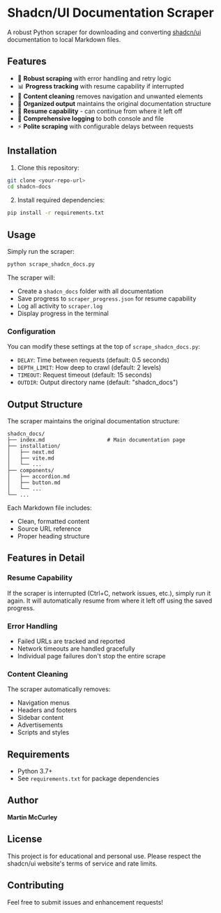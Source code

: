 # Shadcn/UI Documentation Scraper

A robust Python scraper for downloading and converting [shadcn/ui](https://ui.shadcn.com/) documentation to local Markdown files.

## Features

- 🚀 **Robust scraping** with error handling and retry logic
- 📊 **Progress tracking** with resume capability if interrupted
- 🧹 **Content cleaning** removes navigation and unwanted elements
- 📁 **Organized output** maintains the original documentation structure
- 🔄 **Resume capability** - can continue from where it left off
- 📝 **Comprehensive logging** to both console and file
- ⚡ **Polite scraping** with configurable delays between requests

## Installation

1. Clone this repository:
```bash
git clone <your-repo-url>
cd shadcn-docs
```

2. Install required dependencies:
```bash
pip install -r requirements.txt
```

## Usage

Simply run the scraper:

```bash
python scrape_shadcn_docs.py
```

The scraper will:
- Create a `shadcn_docs` folder with all documentation
- Save progress to `scraper_progress.json` for resume capability
- Log all activity to `scraper.log`
- Display progress in the terminal

### Configuration

You can modify these settings at the top of `scrape_shadcn_docs.py`:

- `DELAY`: Time between requests (default: 0.5 seconds)
- `DEPTH_LIMIT`: How deep to crawl (default: 2 levels)
- `TIMEOUT`: Request timeout (default: 15 seconds)
- `OUTDIR`: Output directory name (default: "shadcn_docs")

## Output Structure

The scraper maintains the original documentation structure:

```
shadcn_docs/
├── index.md                    # Main documentation page
├── installation/
│   ├── next.md
│   ├── vite.md
│   └── ...
├── components/
│   ├── accordion.md
│   ├── button.md
│   └── ...
└── ...
```

Each Markdown file includes:
- Clean, formatted content
- Source URL reference
- Proper heading structure

## Features in Detail

### Resume Capability
If the scraper is interrupted (Ctrl+C, network issues, etc.), simply run it again. It will automatically resume from where it left off using the saved progress.

### Error Handling
- Failed URLs are tracked and reported
- Network timeouts are handled gracefully
- Individual page failures don't stop the entire scrape

### Content Cleaning
The scraper automatically removes:
- Navigation menus
- Headers and footers
- Sidebar content
- Advertisements
- Scripts and styles

## Requirements

- Python 3.7+
- See `requirements.txt` for package dependencies

## Author

**Martin McCurley**

## License

This project is for educational and personal use. Please respect the shadcn/ui website's terms of service and rate limits.

## Contributing

Feel free to submit issues and enhancement requests! 